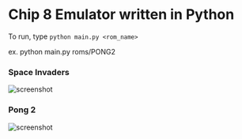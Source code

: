 # Chip 8 Emulator written in Python

To run, type `python main.py <rom_name>`

ex. python main.py roms/PONG2

### Space Invaders
![screenshot](https://github.com/MooseJ/Chip8-Emulator/blob/master/screenshots/invaders.png)

### Pong 2
![screenshot](https://github.com/MooseJ/Chip8-Emulator/blob/master/screenshots/pong.png)